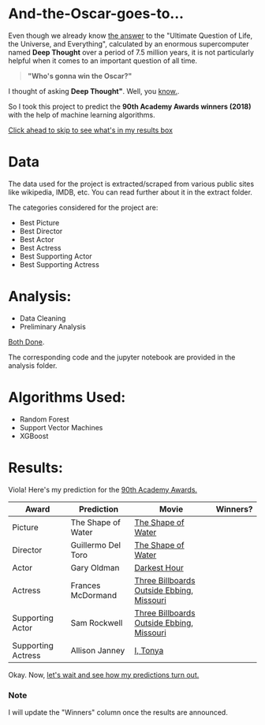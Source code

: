 # And-the-Oscar-goes-to...

Even though we already know [the answer](https://www.youtube.com/watch?v=aboZctrHfK8) to the "Ultimate Question of Life, the Universe, and Everything", calculated by an enormous supercomputer named __Deep Thought__ over a period of 7.5 million years, it is not particularly helpful when it comes to an important question of all time.

> __"Who's gonna win the Oscar?"__
  
I thought of asking __Deep Thought"__. Well, you [know.](https://www.youtube.com/watch?v=ucKnpvPaAeM).

So I took this project to predict the __90th Academy Awards winners (2018)__ with the help of machine learning algorithms. 

[Click ahead to skip to see what's in my results box](https://www.youtube.com/watch?v=f9ypxDxlK0c)

# Data

The data used for the project is extracted/scraped from various public sites like wikipedia, IMDB, etc.
You can read further about it in the extract folder.

The categories considered for the project are:
* Best Picture
* Best Director
* Best Actor
* Best Actress
* Best Supporting Actor
* Best Supporting Actress


# Analysis:

* Data Cleaning 
* Preliminary Analysis 

[Both Done](https://www.youtube.com/watch?v=0tJGk4ofc18).

The corresponding code and the jupyter notebook are provided in the analysis folder.

# Algorithms Used:

* Random Forest
* Support Vector Machines
* XGBoost


# Results:
Viola! Here's my prediction for the [90th Academy Awards.](http://oscar.go.com/)


Award | Prediction | Movie | Winners? 
------| ---------- | ----- | ----------------
Picture | The Shape of Water | [The Shape of Water](https://www.youtube.com/watch?v=uiA4B5Y63IQ) | 
Director | Guillermo Del Toro | [The Shape of Water](https://www.youtube.com/watch?v=uiA4B5Y63IQ)
Actor | Gary Oldman | [Darkest Hour](http://www.youtube.com/watch?v=LtJ60u7SUSw) | 
Actress | Frances McDormand | [Three Billboards Outside Ebbing, Missouri](https://www.youtube.com/watch?v=Jit3YhGx5pU)|
Supporting Actor | Sam Rockwell | [Three Billboards Outside Ebbing, Missouri](https://www.youtube.com/watch?v=Jit3YhGx5pU) |
Supporting Actress | Allison Janney | [I, Tonya](https://www.youtube.com/watch?v=OXZQ5DfSAAc)|

Okay. Now, [let's wait and see how my predictions turn out.](https://www.youtube.com/watch?v=D_aQupiaCSA)


### Note
I will update the "Winners" column once the results are announced. 


















